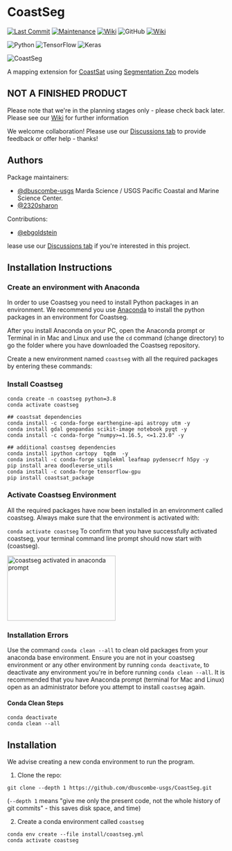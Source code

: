 # CoastSeg

[![Last Commit](https://img.shields.io/github/last-commit/SatelliteShorelines/CoastSeg)](https://github.com/Doodleverse/segmentation_gym/commits/main)
[![Maintenance](https://img.shields.io/badge/Maintained%3F-yes-green.svg)](https://github.com/SatelliteShorelines/CoastSeg/graphs/commit-activity)
[![Wiki](https://img.shields.io/badge/wiki-documentation-forestgreen)](https://github.com/SatelliteShorelines/CoastSeg/wiki)
![GitHub](https://img.shields.io/github/license/Doodleverse/segmentation_gym)
[![Wiki](https://img.shields.io/badge/discussion-active-forestgreen)](https://github.com/SatelliteShorelines/CoastSeg/discussions)

![Python](https://img.shields.io/badge/python-3670A0?style=for-the-badge&logo=python&logoColor=ffdd54)
![TensorFlow](https://img.shields.io/badge/TensorFlow-%23FF6F00.svg?style=for-the-badge&logo=TensorFlow&logoColor=white)
![Keras](https://img.shields.io/badge/Keras-%23D00000.svg?style=for-the-badge&logo=Keras&logoColor=white)

![CoastSeg](https://user-images.githubusercontent.com/3596509/189417290-d5c24681-39b7-4b97-afa8-1392cf759b08.gif)

A mapping extension for [CoastSat](https://github.com/kvos/CoastSat) using [Segmentation Zoo](https://github.com/Doodleverse/segmentation_zoo) models

## NOT A FINISHED PRODUCT

Please note that we're in the planning stages only - please check back later. Please see our [Wiki](https://github.com/SatelliteShorelines/CoastSeg/wiki) for further information

We welcome collaboration! Please use our [Discussions tab](https://github.com/dbuscombe-usgs/CoastSeg/discussions) to provide feedback or offer help - thanks!

## Authors

Package maintainers:

- [@dbuscombe-usgs](https://github.com/dbuscombe-usgs) Marda Science / USGS Pacific Coastal and Marine Science Center.
- [@2320sharon](https://github.com/2320sharon)

Contributions:

- [@ebgoldstein](https://github.com/ebgoldstein)

lease use our [Discussions tab](https://github.com/dbuscombe-usgs/CoastSeg/discussions) if you're interested in this project.

## Installation Instructions

### Create an environment with Anaconda

In order to use Coastseg you need to install Python packages in an environment. We recommend you use [Anaconda](https://www.anaconda.com/products/distribution) to install the python packages in an environment for Coastseg.

After you install Anaconda on your PC, open the Anaconda prompt or Terminal in in Mac and Linux and use the `cd` command (change directory) to go the folder where you have downloaded the Coastseg repository.

Create a new environment named `coastseg` with all the required packages by entering these commands:

### Install Coastseg

```
conda create -n coastseg python=3.8
conda activate coastseg

## coastsat dependencies
conda install -c conda-forge earthengine-api astropy utm -y
conda install gdal geopandas scikit-image notebook pyqt -y
conda install -c conda-forge “numpy>=1.16.5, <=1.23.0" -y

## additional coastseg dependencies
conda install ipython cartopy  tqdm  -y
conda install -c conda-forge simplekml leafmap pydensecrf h5py -y
pip install area doodleverse_utils
conda install -c conda-forge tensorflow-gpu
pip install coastsat_package
```

### Activate Coastseg Environment

All the required packages have now been installed in an environment called coastseg. Always make sure that the environment is activated with:

`conda activate coastseg`
To confirm that you have successfully activated coastseg, your terminal command line prompt should now start with (coastseg).

<img src="https://user-images.githubusercontent.com/61564689/184215725-3688aedb-e804-481d-bbb6-8c33b30c4607.png" 
     alt="coastseg activated in anaconda prompt" width="250" height="150">

### Installation Errors

Use the command `conda clean --all` to clean old packages from your anaconda base environment. Ensure you are not in your coastseg environment or any other environment by running `conda deactivate`, to deactivate any environment you're in before running `conda clean --all`. It is recommended that you have Anaconda prompt (terminal for Mac and Linux) open as an administrator before you attempt to install `coastseg` again.

#### Conda Clean Steps

```
conda deactivate
conda clean --all
```

## Installation

We advise creating a new conda environment to run the program.

1. Clone the repo:

```
git clone --depth 1 https://github.com/dbuscombe-usgs/CoastSeg.git
```

(`--depth 1` means "give me only the present code, not the whole history of git commits" - this saves disk space, and time)

2. Create a conda environment called `coastseg`

```
conda env create --file install/coastseg.yml
conda activate coastseg
```
